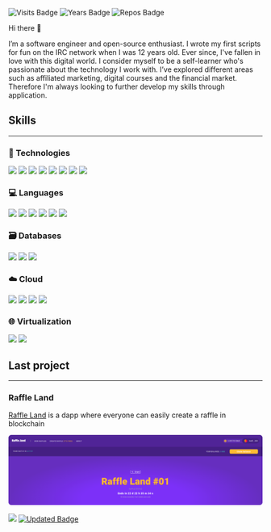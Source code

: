 ![Visits Badge](https://badges.pufler.dev/visits/rafaelszago/rafaelszago?color=259AEF)
![Years Badge](https://badges.pufler.dev/years/rafaelszago?color=259AEF)
![Repos Badge](https://badges.pufler.dev/repos/rafaelszago?color=259AEF)

Hi there 👋

I’m a software engineer and open-source enthusiast. I wrote my first scripts for fun on the IRC network when I was 12 years old. Ever since, I've fallen in love with this digital world. I consider myself to be a self-learner who's passionate about the technology I work with. I’ve explored different areas such as affiliated marketing, digital courses and the financial market. Therefore I'm always looking to further develop my skills through application.

## Skills

---

### 💖 Technologies

![](https://img.shields.io/badge/React-React?style=flat&logo=react&logoColor=white&color=0AC18E)
![](https://img.shields.io/badge/Next.js-Nextjs?style=flat&logo=Next.js&logoColor=white&color=0AC18E)
![](https://img.shields.io/badge/Jest-Jest?style=flat&logo=Jest&logoColor=white&color=0AC18E)
![](https://img.shields.io/badge/Cypress-Cypress?style=flat&logo=Cypress&logoColor=white&color=0AC18E)
![](https://img.shields.io/badge/Adonis.js-AdonisJS?style=flat&logo=AdonisJS&logoColor=white&color=0AC18E)
![](https://img.shields.io/badge/Prisma-Prisma?style=flat&logo=Prisma&logoColor=white&color=0AC18E)
![](https://img.shields.io/badge/Vue.js-Vuejs?style=flat&logo=Vue.js&logoColor=white&color=0AC18E)
![](https://img.shields.io/badge/Tailwind-Tailwind?style=flat&logo=TailwindCSS&logoColor=white&color=0AC18E)

### 💻 Languages

![](https://img.shields.io/badge/Solidity-Solidity?style=flat&logo=Solidity&logoColor=white&color=0AC18E)
![](https://img.shields.io/badge/TypeScript-TypeScript?style=flat&logo=TypeScript&logoColor=white&color=0AC18E)
![](https://img.shields.io/badge/JavaScript-JavaScript?style=flat&logo=JavaScript&logoColor=white&color=0AC18E)
![](https://img.shields.io/badge/HTML5-Html5?style=flat&logo=Html5&logoColor=white&color=0AC18E)
![](https://img.shields.io/badge/CSS3-CSS3?style=flat&logo=CSS3&logoColor=white&color=0AC18E)
![](https://img.shields.io/badge/SASS-SASS?style=flat&logo=SASS&logoColor=white&color=0AC18E)

### 🗃️ Databases

![](https://img.shields.io/badge/MySQL-MySQL?style=flat&logo=MySQL&logoColor=white&color=0AC18E)
![](https://img.shields.io/badge/PostgreSQL-PostgreSQL?style=flat&logo=PostgreSQL&logoColor=white&color=0AC18E)
![](https://img.shields.io/badge/MongoDB-MongoDB?style=flat&logo=MongoDB&logoColor=white&color=0AC18E)

### ☁️ Cloud

![](https://img.shields.io/badge/Amazon_AWS-AmazonAWS?style=flat&logo=AmazonAWS&logoColor=white&color=0AC18E)
![](https://img.shields.io/badge/DigitalOcean-DigitalOcean?style=flat&logo=DigitalOcean&logoColor=white&color=0AC18E)
![](https://img.shields.io/badge/GoogleCloud-GoogleCloud?style=flat&logo=GoogleCloud&logoColor=white&color=0AC18E)
![](https://img.shields.io/badge/CloudFlare-CloudFlare?style=flat&logo=CloudFlare&logoColor=white&color=0AC18E)

### 🌐 Virtualization

![](https://img.shields.io/badge/Docker-Docker?style=flat&logo=Docker&logoColor=white&color=0AC18E)
![](https://img.shields.io/badge/Docker_Compose-Docker_Compose?style=flat&logo=Docker&logoColor=white&color=0AC18E)

## Last project

---

### Raffle Land

[Raffle Land](https://raffle.land/) is a dapp where everyone can easily create a raffle in blockchain

![raffle land preview](assets/project-raffle-land.png)

![](https://img.shields.io/badge/Source_code-Project_Github?url=https://github.com/rafaelszago/raffle-contract&style=flat&logo=Github&logoColor=white&color=259AEF)
[![Updated Badge](https://badges.pufler.dev/updated/rafaelszago/raffle-contract?color=259AEF)](https://badges.pufler.dev)

